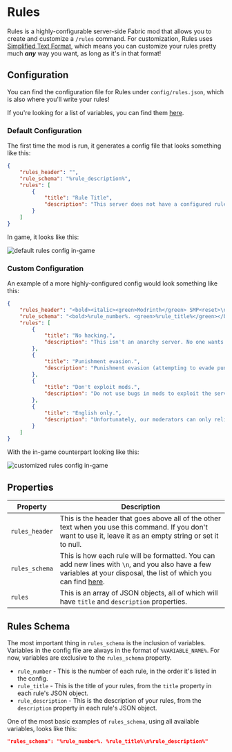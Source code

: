 # Rules

Rules is a highly-configurable server-side Fabric mod that allows you to create and customize a `/rules` command.
For customization, Rules uses [Simplified Text Format](https://placeholders.pb4.eu/user/text-format/),
which means you can customize your rules pretty much **_any_** way you want, as long as it's in that format!

## Configuration

You can find the configuration file for Rules under `config/rules.json`, which is also where you'll write your rules!

If you're looking for a list of variables, you can find them [here](#rules-schema).

### Default Configuration

The first time the mod is run, it generates a config file that looks something like this:

```json
{
	"rules_header": "",
	"rule_schema": "%rule_description%",
	"rules": [
		{
			"title": "Rule Title",
			"description": "This server does not have a configured rules.json file yet!\n<gray>Learn how to create one <underline><blue><url:'https://github.com/Lilydev-by-jade/Rules'>here</url></blue></underline>.</gray>"
		}
	]
}
```

In game, it looks like this:

![default rules config in-game](/img/custom/default_rules.png)

### Custom Configuration

An example of a more highly-configured config would look something like this:

```json
{
	"rules_header": "<bold><italic><green>Modrinth</green> SMP<reset>\n",
	"rule_schema": "<bold>%rule_number%. <green>%rule_title%</green></bold>\n%rule_description%\n",
	"rules": [
		{
			"title": "No hacking.",
			"description": "This isn't an anarchy server. No one wants you to cheat here!"
		},
		{
			"title": "Punishment evasion.",
			"description": "Punishment evasion (attempting to evade punishment for breaking the rules) will be met with a permanent ban."
		},
		{
			"title": "Don't exploit mods.",
			"description": "Do not use bugs in mods to exploit the server."
		},
		{
			"title": "English only.",
			"description": "Unfortunately, our moderators can only reliably moderate in English."
		}
	]
}
```

With the in-game counterpart looking like this:

![customized rules config in-game](/gif/modrinth_smp_rules.gif)

## Properties

| Property       | Description                                                                                                                                                                         |
| -------------- | ----------------------------------------------------------------------------------------------------------------------------------------------------------------------------------- |
| `rules_header` | This is the header that goes above all of the other text when you use this command. If you don't want to use it, leave it as an empty string or set it to null.                     |
| `rules_schema` | This is how each rule will be formatted. You can add new lines with `\n`, and you also have a few variables at your disposal, the list of which you can find [here](#rules-schema). |
| `rules`        | This is an array of JSON objects, all of which will have `title` and `description` properties.                                                                                      |

## Rules Schema

The most important thing in `rules_schema` is the inclusion of variables.
Variables in the config file are always in the format of `%VARIABLE_NAME%`.
For now, variables are exclusive to the `rules_schema` property.

-   `rule_number` - This is the number of each rule, in the order it's listed in the config.
-   `rule_title` - This is the title of your rules, from the `title` property in each rule's JSON object.
-   `rule_description` - This is the description of your rules, from the `description` property in each rule's JSON object.

One of the most basic examples of `rules_schema`, using all available variables, looks like this:

```json
"rules_schema": "%rule_number%. %rule_title%\n%rule_description%"
```
